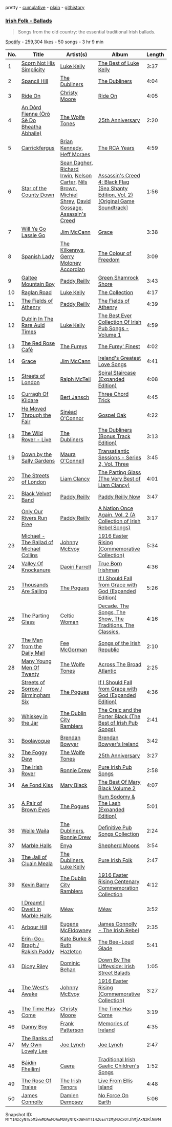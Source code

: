 pretty - [cumulative](/playlists/cumulative/37i9dQZF1DX2ULa1Ss8vbo.md) - [plain](/playlists/plain/37i9dQZF1DX2ULa1Ss8vbo) - [githistory](https://github.githistory.xyz/mackorone/spotify-playlist-archive/blob/main/playlists/plain/37i9dQZF1DX2ULa1Ss8vbo)

### [Irish Folk \- Ballads](https://open.spotify.com/playlist/37i9dQZF1DX2ULa1Ss8vbo)

> Songs from the old country: the essential traditional Irish ballads.

[Spotify](https://open.spotify.com/user/spotify) - 259,304 likes - 50 songs - 3 hr 9 min

| No. | Title | Artist(s) | Album | Length |
|---|---|---|---|---|
| 1 | [Scorn Not His Simplicity](https://open.spotify.com/track/1edRAAeWBUknvXMj9FlvIu) | [Luke Kelly](https://open.spotify.com/artist/2ZYIql5vmxtz3LbDLIaWo9) | [The Best of Luke Kelly](https://open.spotify.com/album/5NCrmdBxbvrlERv2VcYQks) | 3:37 |
| 2 | [Spancil Hill](https://open.spotify.com/track/23gju7aYMKGkVu5SNWExPs) | [The Dubliners](https://open.spotify.com/artist/72RvmgEg2omdlMV9aExO6a) | [The Dubliners](https://open.spotify.com/album/2JaU7begujrJQaORvAnVwD) | 4:04 |
| 3 | [Ride On](https://open.spotify.com/track/4v7zlBmIQU4lszrokRt8yP) | [Christy Moore](https://open.spotify.com/artist/3Ebn7mKYzD0L3DaUB1gNJZ) | [Ride On](https://open.spotify.com/album/5Zah4fLbDN48as0KGmywh1) | 4:05 |
| 4 | [An Dòrd Fienne \(Òrò Sè Do Bheatha Abhaile\)](https://open.spotify.com/track/3NhWg4dF7igTohuYOgr3AB) | [The Wolfe Tones](https://open.spotify.com/artist/1IxQVSOg5GFGdGfL7zjpau) | [25th Anniversary](https://open.spotify.com/album/7fTHb1SDietYPoesmOnDNh) | 2:20 |
| 5 | [Carrickfergus](https://open.spotify.com/track/6MeMNOhXJzPGJZIwya9Mdk) | [Brian Kennedy](https://open.spotify.com/artist/4xZbU7XXrgG0U2e3MIEXmS), [Heff Moraes](https://open.spotify.com/artist/6HrqkCpPwHjWrg0YicMnzw) | [The RCA Years](https://open.spotify.com/album/2JZpC1Ub7u42a9XjuEITBB) | 4:59 |
| 6 | [Star of the County Down](https://open.spotify.com/track/1VvrPTVRMUa1aJF2xN6VgK) | [Sean Dagher](https://open.spotify.com/artist/5JgxqXmh1TrVDZn7gAgqLw), [Richard Irwin](https://open.spotify.com/artist/6ZIDb0NiwfcqCTaOzHyTC8), [Nelson Carter](https://open.spotify.com/artist/1HVyjDVd3Wq8B79G6P1g55), [Nils Brown](https://open.spotify.com/artist/42cM14lDAB0KzoBWQ86TWu), [Michiel Shrey](https://open.spotify.com/artist/1u2t9oc7xmpmuq6TNTwc9p), [David Gossage](https://open.spotify.com/artist/4Goe26LiMjH9z6XLUaxQfM), [Assassin's Creed](https://open.spotify.com/artist/5ct8AlcDgWMp4O25vbcjpC) | [Assassin's Creed 4: Black Flag \(Sea Shanty Edition, Vol\. 2\) \[Original Game Soundtrack\]](https://open.spotify.com/album/3xIHHyUh7RTAzLzXUzksBB) | 1:56 |
| 7 | [Will Ye Go Lassie Go](https://open.spotify.com/track/1iLDWUzgrDOm9h6fRCEKvI) | [Jim McCann](https://open.spotify.com/artist/2JubMFXFD0c3Ofhx6SdSOy) | [Grace](https://open.spotify.com/album/0wNj9JjAC9o2gMFXpGG5P0) | 3:38 |
| 8 | [Spanish Lady](https://open.spotify.com/track/4Y5TDPW5UdcVHyGumdtRK5) | [The Kilkennys](https://open.spotify.com/artist/13BdFViz8xaH8K47sWS6ge), [Gerry Moloney Accordian](https://open.spotify.com/artist/3rsnPCoSoPQzH4CFODgELX) | [The Colour of Freedom](https://open.spotify.com/album/1jIZUFd7xC5k9xE8xAngYk) | 3:09 |
| 9 | [Galtee Mountain Boy](https://open.spotify.com/track/3jhxehAkgiGnd1ykiUiI4k) | [Paddy Reilly](https://open.spotify.com/artist/1XIifqPXfWSoTQfrcuXXtX) | [Green Shamrock Shore](https://open.spotify.com/album/64pdUYL9Swggj6FJrtbMUC) | 3:43 |
| 10 | [Raglan Road](https://open.spotify.com/track/66ia10eVRRx10XASRakso0) | [Luke Kelly](https://open.spotify.com/artist/2ZYIql5vmxtz3LbDLIaWo9) | [The Collection](https://open.spotify.com/album/4HLAl7nA1j0FHMnuF9o4tW) | 4:17 |
| 11 | [The Fields of Athenry](https://open.spotify.com/track/7nKnM51I2qAD7BY9h8AMNu) | [Paddy Reilly](https://open.spotify.com/artist/1XIifqPXfWSoTQfrcuXXtX) | [The Fields of Athenry](https://open.spotify.com/album/0h9f2ogbeIFvI4UPUnBlAF) | 4:39 |
| 12 | [Dublin In The Rare Auld Times](https://open.spotify.com/track/6WWLO6aWNAMdtOI6iOL86D) | [Luke Kelly](https://open.spotify.com/artist/2ZYIql5vmxtz3LbDLIaWo9) | [The Best Ever Collection Of Irish Pub Songs \- Volume 1](https://open.spotify.com/album/03EhSxO0WLA1axY6Nwb1H6) | 4:59 |
| 13 | [The Red Rose Café](https://open.spotify.com/track/584JvH95ZgfpiPQUln9HOu) | [The Fureys](https://open.spotify.com/artist/1WHVWwMFnjB3oRcjr7nVPP) | [The Furey' Finest](https://open.spotify.com/album/4TP38lDlIqm2A45zK5CiwQ) | 4:02 |
| 14 | [Grace](https://open.spotify.com/track/27Eoj5oSbu4rXUGU11PctX) | [Jim McCann](https://open.spotify.com/artist/2JubMFXFD0c3Ofhx6SdSOy) | [Ireland's Greatest Love Songs](https://open.spotify.com/album/1ugKkTnNyJk1xMCKLortYM) | 4:41 |
| 15 | [Streets of London](https://open.spotify.com/track/0P49pJa288tm8gKbFcofn9) | [Ralph McTell](https://open.spotify.com/artist/6uQnHzEj8hj0UZCKjBvTaG) | [Spiral Staircase \(Expanded Edition\)](https://open.spotify.com/album/4g0FobFyVjCK1evYB6A4jY) | 4:08 |
| 16 | [Curragh Of Kildare](https://open.spotify.com/track/3aA4NSYdryZqiGp3tV9MCB) | [Bert Jansch](https://open.spotify.com/artist/1FqG6mhiJbhbMg43ohCT6D) | [Three Chord Trick](https://open.spotify.com/album/3mjzDTUEi3sABdt3Wb4udC) | 4:45 |
| 17 | [He Moved Through the Fair](https://open.spotify.com/track/0GpHDlNBveO6Bj4vQ45xuB) | [Sinéad O'Connor](https://open.spotify.com/artist/4sD9znwiVFx9cgRPZ42aQ1) | [Gospel Oak](https://open.spotify.com/album/1zqzVWxE60FIcXdUOVKviQ) | 4:22 |
| 18 | [The Wild Rover \- Live](https://open.spotify.com/track/20TTcvoIoyFKZJTT730ZVw) | [The Dubliners](https://open.spotify.com/artist/72RvmgEg2omdlMV9aExO6a) | [The Dubliners \(Bonus Track Edition\)](https://open.spotify.com/album/14CsJA81k3sxsf3cCRztV5) | 3:13 |
| 19 | [Down by the Sally Gardens](https://open.spotify.com/track/60OEb5MtEmmepJPUJtYvFW) | [Maura O'Connell](https://open.spotify.com/artist/2WkDGNlrAN48YIOi18jpEE) | [Transatlantic Sessions \- Series 2, Vol\. Three](https://open.spotify.com/album/2zviYEJfMBDVtoh9mz5SNq) | 3:45 |
| 20 | [The Streets of London](https://open.spotify.com/track/3EkzGqK2uJrgiZDLXBMWUo) | [Liam Clancy](https://open.spotify.com/artist/1XjkajTCuInbWYxcxPvFtP) | [The Parting Glass \(The Very Best of Liam Clancy\)](https://open.spotify.com/album/5LL2dL3dChEHrcGLBYnqtn) | 4:01 |
| 21 | [Black Velvet Band](https://open.spotify.com/track/3q8BOrmMePwxbyswncqYCl) | [Paddy Reilly](https://open.spotify.com/artist/1XIifqPXfWSoTQfrcuXXtX) | [Paddy Reilly Now](https://open.spotify.com/album/363k1Ot58qIRyLcKFFwa7E) | 3:47 |
| 22 | [Only Our Rivers Run Free](https://open.spotify.com/track/2VKMmxvbCFDlyFuZqGBJxk) | [Paddy Reilly](https://open.spotify.com/artist/1XIifqPXfWSoTQfrcuXXtX) | [A Nation Once Again, Vol\. 2 \(A Collection of Irish Rebel Songs\)](https://open.spotify.com/album/7qCYFHaIAWifLzROi9Qncw) | 3:17 |
| 23 | [Michael \- The Ballad of Michael Collins](https://open.spotify.com/track/6jCvLKDAdLJ6aT8PdWfbAV) | [Johnny McEvoy](https://open.spotify.com/artist/0wK5QhuLtbY2K4Rmm2FHE9) | [1916 Easter Rising \(Commemorative Collection\)](https://open.spotify.com/album/58MT6pI2o0dAiAkTUyo0a6) | 5:34 |
| 24 | [Valley Of Knockanure](https://open.spotify.com/track/3krdH9jehlR1Vs678M94rK) | [Daoirí Farrell](https://open.spotify.com/artist/3KBy2gO90CavieWCNjUxl8) | [True Born Irishman](https://open.spotify.com/album/3MnNpFgo9Eg3wAJ1t59kHz) | 4:36 |
| 25 | [Thousands Are Sailing](https://open.spotify.com/track/0OVhZl9SaOLjLvYE6hcLGc) | [The Pogues](https://open.spotify.com/artist/2wzMOQwNT6ZvVB4amvhFAH) | [If I Should Fall from Grace with God \(Expanded Edition\)](https://open.spotify.com/album/4V92Puney9WxGPecKtLG4L) | 5:26 |
| 26 | [The Parting Glass](https://open.spotify.com/track/4GrSOtphVKCSE8NIvFjfbw) | [Celtic Woman](https://open.spotify.com/artist/6NWtt9pNOL2Gx7kBykdE5x) | [Decade\. The Songs, The Show, The Traditions, The Classics.](https://open.spotify.com/album/2SsSLomiMLQDeVfSTXGUi9) | 4:16 |
| 27 | [The Man from the Daily Mail](https://open.spotify.com/track/19VwDKPmW2AMF0kZMvGYhz) | [Fee McGorman](https://open.spotify.com/artist/0jeiwWSPCfU7UgVPzzwu90) | [Songs of the Irish Republic](https://open.spotify.com/album/2139TNKGU2QxntFcxnt6SV) | 2:10 |
| 28 | [Many Young Men Of Twenty](https://open.spotify.com/track/4IinR6MPypoA1dggC79MzD) | [The Wolfe Tones](https://open.spotify.com/artist/1IxQVSOg5GFGdGfL7zjpau) | [Across The Broad Atlantic](https://open.spotify.com/album/2zRV4121PCZ38zj2LwBImp) | 2:25 |
| 29 | [Streets of Sorrow / Birmingham Six](https://open.spotify.com/track/76yII1oubGA0n0Dz6jGfZk) | [The Pogues](https://open.spotify.com/artist/2wzMOQwNT6ZvVB4amvhFAH) | [If I Should Fall from Grace with God \(Expanded Edition\)](https://open.spotify.com/album/4V92Puney9WxGPecKtLG4L) | 4:36 |
| 30 | [Whiskey in the Jar](https://open.spotify.com/track/0mWhyezAZ65Irfi71I8cUM) | [The Dublin City Ramblers](https://open.spotify.com/artist/6nXiCNSYAvQcYAXcJBN6l0) | [The Craic and the Porter Black \(The Best of Irish Pub Songs\)](https://open.spotify.com/album/45LwCby0Z9mCgPgtB83m2N) | 2:41 |
| 31 | [Boolavogue](https://open.spotify.com/track/6dXBgGcBKxOeNQFWmBDTo2) | [Brendan Bowyer](https://open.spotify.com/artist/6CynFO9vn6MsOOdLptSPwg) | [Brendan Bowyer's Ireland](https://open.spotify.com/album/6GRzetvyCVfVLek5WANDRA) | 3:42 |
| 32 | [The Foggy Dew](https://open.spotify.com/track/52bGJTusAslWsvpPguiFn6) | [The Wolfe Tones](https://open.spotify.com/artist/1IxQVSOg5GFGdGfL7zjpau) | [25th Anniversary](https://open.spotify.com/album/7fTHb1SDietYPoesmOnDNh) | 3:27 |
| 33 | [The Irish Rover](https://open.spotify.com/track/2K7lZQojcmdcrl7rkvY3mL) | [Ronnie Drew](https://open.spotify.com/artist/06Iyp8QTMuoS38jjgMYFx2) | [Pure Irish Pub Songs](https://open.spotify.com/album/7lYYpatEqemfpuOajr9w3a) | 2:58 |
| 34 | [Ae Fond Kiss](https://open.spotify.com/track/0ZLiaBeYAa8kbQNKUXlg8C) | [Mary Black](https://open.spotify.com/artist/25W55yzID8F5bRKG8Zg2IA) | [The Best Of Mary Black Volume 2](https://open.spotify.com/album/7Bm2WiKtfjcD9qumuZmwrC) | 4:07 |
| 35 | [A Pair of Brown Eyes](https://open.spotify.com/track/32soEc9h0wDy1BEjV5egeh) | [The Pogues](https://open.spotify.com/artist/2wzMOQwNT6ZvVB4amvhFAH) | [Rum Sodomy & The Lash \(Expanded Edition\)](https://open.spotify.com/album/2wRH4pcI8TIQFCK1MeByWO) | 5:01 |
| 36 | [Weile Waila](https://open.spotify.com/track/5ECXINnJLnuZPBR87EULUh) | [The Dubliners](https://open.spotify.com/artist/72RvmgEg2omdlMV9aExO6a), [Ronnie Drew](https://open.spotify.com/artist/06Iyp8QTMuoS38jjgMYFx2) | [Definitive Pub Songs Collection](https://open.spotify.com/album/0LUkfcP3XT922V0uhE3SDQ) | 2:24 |
| 37 | [Marble Halls](https://open.spotify.com/track/1bWHNlvBDJYJDjviGeDT7G) | [Enya](https://open.spotify.com/artist/6uothxMWeLWIhsGeF7cyo4) | [Shepherd Moons](https://open.spotify.com/album/3SkCmzvX7X6li6Ox0fzyaa) | 3:54 |
| 38 | [The Jail of Cluain Meala](https://open.spotify.com/track/18JyT0FmW3uJqQspISVbC4) | [The Dubliners](https://open.spotify.com/artist/72RvmgEg2omdlMV9aExO6a), [Luke Kelly](https://open.spotify.com/artist/2ZYIql5vmxtz3LbDLIaWo9) | [Pure Irish Folk](https://open.spotify.com/album/2tpUS0uPbCupZUZ8DyVQYY) | 2:47 |
| 39 | [Kevin Barry](https://open.spotify.com/track/2tEiGjz3R89PW3SVvlCizr) | [The Dublin City Ramblers](https://open.spotify.com/artist/6nXiCNSYAvQcYAXcJBN6l0) | [1916 Easter Rising Centenary Commemoration Collection](https://open.spotify.com/album/6vfEfM1CkPxoNdwbaACkz4) | 4:12 |
| 40 | [I Dreamt I Dwelt in Marble Halls](https://open.spotify.com/track/0FZxhprYVBPuzskKdBv6tG) | [Méav](https://open.spotify.com/artist/0nBRo87bTZegzYDnIiWkH7) | [Méav](https://open.spotify.com/album/3W5BZfrxfWBa6J3IFEr7dS) | 3:52 |
| 41 | [Arbour Hill](https://open.spotify.com/track/3dZpG1lCzOollQ3qrylOS0) | [Eugene McEldowney](https://open.spotify.com/artist/0PUpXAEPVuX0CShc4oGdwG) | [James Connolly \- The Irish Rebel](https://open.spotify.com/album/0y3rEtlF9sLwtzVfjUebxM) | 2:35 |
| 42 | [Erin\-Go\-Bragh / Rakish Paddy](https://open.spotify.com/track/7JoxTFpjZjTbkO0UZV5GkO) | [Kate Burke & Ruth Hazleton](https://open.spotify.com/artist/1TSPyEkn57ocOLWJ2zGk1M) | [The Bee\-Loud Glade](https://open.spotify.com/album/7knf7ebylad5fMw2ofsWno) | 5:41 |
| 43 | [Dicey Riley](https://open.spotify.com/track/2jK40Z0sAfpgev1oZw0tO5) | [Dominic Behan](https://open.spotify.com/artist/1sYhVYXHOlKPY1L5LvRrhF) | [Down By The Liffeyside: Irish Street Balads](https://open.spotify.com/album/245YuwE5DWF9LbbDiG4rqx) | 1:05 |
| 44 | [The West's Awake](https://open.spotify.com/track/28JJX47fHJppvYapuoHeRr) | [Johnny McEvoy](https://open.spotify.com/artist/0wK5QhuLtbY2K4Rmm2FHE9) | [1916 Easter Rising \(Commemorative Collection\)](https://open.spotify.com/album/58MT6pI2o0dAiAkTUyo0a6) | 3:27 |
| 45 | [The Time Has Come](https://open.spotify.com/track/11EhHpCJA9ztjUG13pVXjb) | [Christy Moore](https://open.spotify.com/artist/3Ebn7mKYzD0L3DaUB1gNJZ) | [The Time Has Come](https://open.spotify.com/album/2FYYQ2GMMzRtR6hGuxTjFb) | 3:19 |
| 46 | [Danny Boy](https://open.spotify.com/track/5f2ml25PS6hLYtADGsiTVk) | [Frank Patterson](https://open.spotify.com/artist/3UZc24DOYrUhFnDPNw1L8A) | [Memories of Ireland](https://open.spotify.com/album/570ebwhbkrU1bGIpG1zpGN) | 4:35 |
| 47 | [The Banks of My Own Lovely Lee](https://open.spotify.com/track/7akq65cZi4VVRunPO2oocJ) | [Joe Lynch](https://open.spotify.com/artist/3BWwtO1ioC4fSSsgjGhrAF) | [Joe Lynch](https://open.spotify.com/album/3yg2BbVmg026qkxtJm6gKh) | 2:47 |
| 48 | [Báidín Fheilimí](https://open.spotify.com/track/5fGkh5uh6XDRptv3WEF9A4) | [Caera](https://open.spotify.com/artist/2OzigumcbZNfTxnT1aacDw) | [Traditional Irish Gaelic Children's Songs](https://open.spotify.com/album/0pss1phhhe7ykfusGB0ck1) | 1:52 |
| 49 | [The Rose Of Tralee](https://open.spotify.com/track/5iPqNP3HIuyyOQmUkO1vYs) | [The Irish Tenors](https://open.spotify.com/artist/2QehFI9eDvwgtDxEharMPu) | [Live From Ellis Island](https://open.spotify.com/album/67UDn5SBqvaofJRqzJaIcJ) | 4:48 |
| 50 | [James Connolly](https://open.spotify.com/track/1hoXIRlsnmnW6DP64mJmBM) | [Damien Dempsey](https://open.spotify.com/artist/0bmF1w9eyJrY4CHyjpTQOW) | [No Force On Earth](https://open.spotify.com/album/5NTLr7uctFVYnAIiPqVkfN) | 5:06 |

Snapshot ID: `MTY1NzcyNTE5MiwwMDAwMDAwMDAyNTQxOWFmYTI4ZGExYzMyMDcxOTJhMjAxNzRlNmM4`
